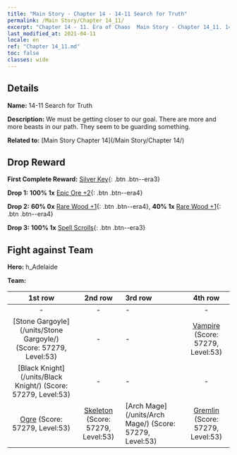 ```yaml
---
title: "Main Story - Chapter 14 - 14-11 Search for Truth"
permalink: /Main Story/Chapter 14_11/
excerpt: "Chapter 14 - 11. Era of Chaos  Main Story - Chapter 14_11. 14-11 Search for Truth"
last_modified_at: 2021-04-11
locale: en
ref: "Chapter 14_11.md"
toc: false
classes: wide
---
```


## Details

 **Name:** 14-11 Search for Truth

 **Description:** We must be getting closer to our goal. There are more and more beasts in our path. They seem to be guarding something.

 **Related to:** [Main Story Chapter 14](/Main Story/Chapter 14/)

## Drop Reward

 **First Complete Reward:** [Silver Key](/Items/con_693/){: .btn .btn--era3}

 **Drop 1:** **100% 1x** [Epic Ore +2](/Items/mat_47/){: .btn .btn--era4}

 **Drop 2:** **60% 0x** [Rare Wood +1](/Items/mat_41/){: .btn .btn--era4}, **40% 1x** [Rare Wood +1](/Items/mat_41/){: .btn .btn--era4}

 **Drop 3:** **100% 1x** [Spell Scrolls](/Items/con_694/){: .btn .btn--era3}


## Fight against Team
 **Hero:** h_Adelaide

 **Team:**


  | 1st row | 2nd row | 3rd row | 4th row |
  |:----:|:----:|:----|:----:|
  | - | - | - | - |
  | [Stone Gargoyle](/units/Stone Gargoyle/) (Score: 57279, Level:53)  | - | - | [Vampire](/units/Vampire/) (Score: 57279, Level:53)  |
  | [Black Knight](/units/Black Knight/) (Score: 57279, Level:53)  | - | - | - |
  | [Ogre](/units/Ogre/) (Score: 57279, Level:53)  | [Skeleton](/units/Skeleton/) (Score: 57279, Level:53)  | [Arch Mage](/units/Arch Mage/) (Score: 57279, Level:53)  | [Gremlin](/units/Gremlin/) (Score: 57279, Level:53)  |


